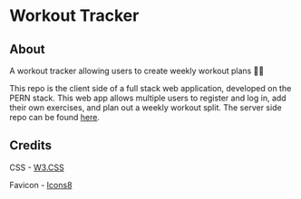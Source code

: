 # Workout Tracker

## About

A workout tracker allowing users to create weekly workout plans 🏋️‍♂️

This repo is the client side of a full stack web application, developed on the PERN stack.
This web app allows multiple users to register and log in, add their own exercises, and plan out a weekly workout split.
The server side repo can be found [here](https://github.com/swiderskis/workout-tracker-server).

## Credits

CSS - [W3.CSS](https://www.w3schools.com/w3css/default.asp)

Favicon - [Icons8](https://icons8.com/icon/MOCeYrljNRDk/barbell)
